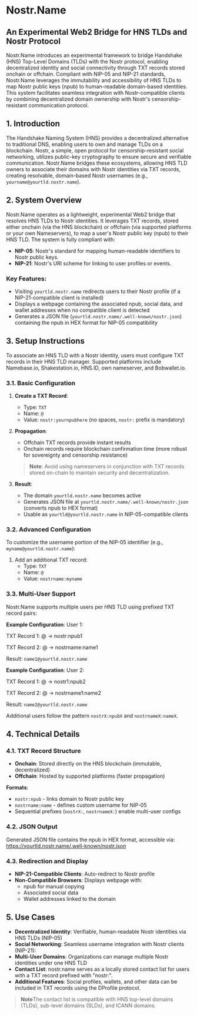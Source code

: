 # Nostr.Name

## An Experimental Web2 Bridge for HNS TLDs and Nostr Protocol
Nostr.Name introduces an experimental framework to bridge Handshake (HNS) Top-Level Domains (TLDs) with the Nostr protocol, enabling decentralized identity and social connectivity through TXT records stored onchain or offchain. Compliant with NIP-05 and NIP-21 standards, Nostr.Name leverages the immutability and accessibility of HNS TLDs to map Nostr public keys (npub) to human-readable domain-based identities. This system facilitates seamless integration with Nostr-compatible clients by combining decentralized domain ownership with Nostr's censorship-resistant communication protocol.

## 1. Introduction
The Handshake Naming System (HNS) provides a decentralized alternative to traditional DNS, enabling users to own and manage TLDs on a blockchain. Nostr, a simple, open protocol for censorship-resistant social networking, utilizes public-key cryptography to ensure secure and verifiable communication. Nostr.Name bridges these ecosystems, allowing HNS TLD owners to associate their domains with Nostr identities via TXT records, creating resolvable, domain-based Nostr usernames (e.g., `yourname@yourtld.nostr.name`).

## 2. System Overview
Nostr.Name operates as a lightweight, experimental Web2 bridge that resolves HNS TLDs to Nostr identities. It leverages TXT records, stored either onchain (via the HNS blockchain) or offchain (via supported platforms or your own Nameservers), to map a user's Nostr public key (npub) to their HNS TLD. The system is fully compliant with:

- **NIP-05**: Nostr's standard for mapping human-readable identifiers to Nostr public keys.
- **NIP-21**: Nostr's URI scheme for linking to user profiles or events.

### Key Features:
- Visiting `yourtld.nostr.name` redirects users to their Nostr profile (if a NIP-21-compatible client is installed)
- Displays a webpage containing the associated npub, social data, and wallet addresses when no compatible client is detected
- Generates a JSON file (`yourtld.nostr.name/.well-known/nostr.json`) containing the npub in HEX format for NIP-05 compatibility

## 3. Setup Instructions
To associate an HNS TLD with a Nostr identity, users must configure TXT records in their HNS TLD manager. Supported platforms include Namebase.io, Shakestation.io, HNS.ID, own nameserver, and Bobwallet.io.

### 3.1. Basic Configuration
1. **Create a TXT Record**:
   - Type: `TXT`
   - Name: `@`
   - Value: `nostr:yournpubhere` (no spaces, `nostr:` prefix is mandatory)

2. **Propagation**:
   - Offchain TXT records provide instant results
   - Onchain records require blockchain confirmation time (more robust for sovereignty and censorship resistance)

   > **Note**: Avoid using nameservers in conjunction with TXT records stored on-chain to maintain security and decentralization.

3. **Result**:
   - The domain `yourtld.nostr.name` becomes active
   - Generates JSON file at `yourtld.nostr.name/.well-known/nostr.json` (converts npub to HEX format)
   - Usable as `yourtld@yourtld.nostr.name` in NIP-05-compatible clients

### 3.2. Advanced Configuration
To customize the username portion of the NIP-05 identifier (e.g., `myname@yourtld.nostr.name`):

1. Add an additional TXT record:
   - Type: `TXT`
   - Name: `@`
   - Value: `nostrname:myname`

### 3.3. Multi-User Support
Nostr.Name supports multiple users per HNS TLD using prefixed TXT record pairs:

**Example Configuration**:
User 1:

TXT Record 1: @ → nostr:npub1

TXT Record 2: @ → nostrname:name1

Result: `name1@yourtld.nostr.name`

**Example Configuration**:
User 2:

TXT Record 1: @ → nostr1:npub2

TXT Record 2: @ → nostrname1:name2

Result: `name2@yourtld.nostr.name`


Additional users follow the pattern `nostrX:npubX` and `nostrnameX:nameX`.

## 4. Technical Details
### 4.1. TXT Record Structure
- **Onchain**: Stored directly on the HNS blockchain (immutable, decentralized)
- **Offchain**: Hosted by supported platforms (faster propagation)
  
**Formats**:
- `nostr:npub` - links domain to Nostr public key
- `nostrname:name` - defines custom username for NIP-05
- Sequential prefixes (`nostrX:`, `nostrnameX:`) enable multi-user configs

### 4.2. JSON Output
Generated JSON file contains the npub in HEX format, accessible via:
https://yourtld.nostr.name/.well-known/nostr.json


### 4.3. Redirection and Display
- **NIP-21-Compatible Clients**: Auto-redirect to Nostr profile
- **Non-Compatible Browsers**: Displays webpage with:
  - npub for manual copying
  - Associated social data
  - Wallet addresses linked to the domain

## 5. Use Cases
- **Decentralized Identity**: Verifiable, human-readable Nostr identities via HNS TLDs (NIP-05)
- **Social Networking**: Seamless username integration with Nostr clients (NIP-21):
- **Multi-User Domains**: Organizations can manage multiple Nostr identities under one HNS TLD
- **Contact List**: nostr.name serves as a locally stored contact list for users with a TXT record prefixed with "nostr:". 
- **Additional Features**: Social profiles, wallets, and other data can be included in TXT records using the DProfile protocol.
> **Note**The contact list is compatible with HNS top-level domains (TLDs), sub-level domains (SLDs), and ICANN domains.
